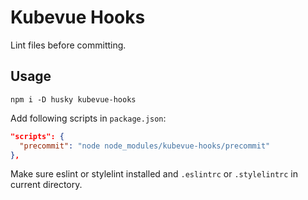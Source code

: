 # Kubevue Hooks

Lint files before committing.

## Usage

``` shell
npm i -D husky kubevue-hooks
```

Add following scripts in `package.json`:

``` json
"scripts": {
  "precommit": "node node_modules/kubevue-hooks/precommit"
},
```

Make sure eslint or stylelint installed and `.eslintrc` or `.stylelintrc` in current directory.

